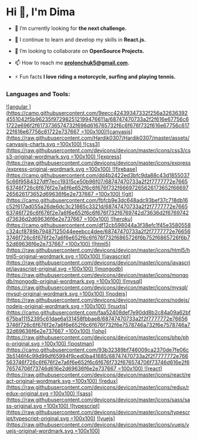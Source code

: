 #  Hi  👋, I'm Dima


  -   🔭  I’m currently looking for  **the next challenge.**
    
-   🌱  I continue to learn and develop my skills in  **React.js.**
    
-   👯  I’m looking to collaborate on  **OpenSource Projects.**
    
-   📫  How to reach me  **[prolonchuk5@gmail.com](mailto:prolonchuk5@gmail.com).**
    
-   ⚡  Fun facts  **I love riding a motorcycle, surfing and playing tennis.**
### Languages and Tools:

 [![angular ](https://camo.githubusercontent.com/9eecc42439347332f256a326363924551042f5b96235f972982512199476611a/68747470733a2f2f616e67756c61722e696f2f6173736574732f696d616765732f6c6f676f732f616e67756c61722f616e67756c61722e737667  =100x100)](https://angular.io/)[![canvasjs](https://raw.githubusercontent.com/Hardik0307/Hardik0307/master/assets/canvasjs-charts.svg =100x100)  ](https://canvasjs.com/)[![css3](https://raw.githubusercontent.com/devicons/devicon/master/icons/css3/css3-original-wordmark.svg  =100x100)  ](https://www.w3schools.com/css/)[![express](https://raw.githubusercontent.com/devicons/devicon/master/icons/express/express-original-wordmark.svg  =100x100)  ](https://expressjs.com/)[![firebase](https://camo.githubusercontent.com/dd4b2422ed3bfc9da88c43d18550375c66f9584327dff7ecc19315ce50b96f07/68747470733a2f2f7777772e766563746f726c6f676f2e7a6f6e652f6c6f676f732f66697265626173652f66697265626173652d69636f6e2e737667  =100x100)  ](https://firebase.google.com/)[![git](https://camo.githubusercontent.com/fbfcb9e3dc648adc93bef37c718db16c52f617ad055a26de6dc3c21865c3321d/68747470733a2f2f7777772e766563746f726c6f676f2e7a6f6e652f6c6f676f732f6769742d73636d2f6769742d73636d2d69636f6e2e737667  =100x100)  ](https://git-scm.com/)[![heroku](https://camo.githubusercontent.com/df12cb598044a3f38efc1f45e3580558c324cf8789b79487125044eeebcc4dee/68747470733a2f2f7777772e766563746f726c6f676f2e7a6f6e652f6c6f676f732f6865726f6b752f6865726f6b752d69636f6e2e737667  =100x100)  ](https://heroku.com/)[![html5](https://raw.githubusercontent.com/devicons/devicon/master/icons/html5/html5-original-wordmark.svg  =100x100)  ](https://www.w3.org/html/)[![javascript](https://raw.githubusercontent.com/devicons/devicon/master/icons/javascript/javascript-original.svg  =100x100)  ](https://developer.mozilla.org/en-US/docs/Web/JavaScript)[![mongodb](https://raw.githubusercontent.com/devicons/devicon/master/icons/mongodb/mongodb-original-wordmark.svg  =100x100)  ](https://www.mongodb.com/)[![mysql](https://raw.githubusercontent.com/devicons/devicon/master/icons/mysql/mysql-original-wordmark.svg  =100x100)  ](https://www.mysql.com/)[![nodejs](https://raw.githubusercontent.com/devicons/devicon/master/icons/nodejs/nodejs-original-wordmark.svg  =100x100)  ](https://nodejs.org/)[![nuxtjs](https://camo.githubusercontent.com/faa52408def7e90dd8b2c84a09a62bf675ba11152395c61dae6a131458fbbae8/68747470733a2f2f7777772e766563746f726c6f676f2e7a6f6e652f6c6f676f732f6e7578746a732f6e7578746a732d69636f6e2e737667  =100x100)  ](https://nuxtjs.org/)[![php](https://raw.githubusercontent.com/devicons/devicon/master/icons/php/php-original.svg  =100x100)  ](https://www.php.net/)[![postman](https://camo.githubusercontent.com/93b32389bf746009ca2370de7fe06c3b5146f4c99d99df65994f9ced0ba41685/68747470733a2f2f7777772e766563746f726c6f676f2e7a6f6e652f6c6f676f732f676574706f73746d616e2f676574706f73746d616e2d69636f6e2e737667  =100x100)  ](https://postman.com/)[![react](https://raw.githubusercontent.com/devicons/devicon/master/icons/react/react-original-wordmark.svg  =100x100)  ](https://reactjs.org/)[![redux](https://raw.githubusercontent.com/devicons/devicon/master/icons/redux/redux-original.svg  =100x100)  ](https://redux.js.org/)[![sass](https://raw.githubusercontent.com/devicons/devicon/master/icons/sass/sass-original.svg  =100x100)  ](https://sass-lang.com/)[![typescript](https://raw.githubusercontent.com/devicons/devicon/master/icons/typescript/typescript-original.svg  =100x100)](https://www.typescriptlang.org/) [![vuejs](https://raw.githubusercontent.com/devicons/devicon/master/icons/vuejs/vuejs-original-wordmark.svg  =100x100) ](https://vuejs.org/)

